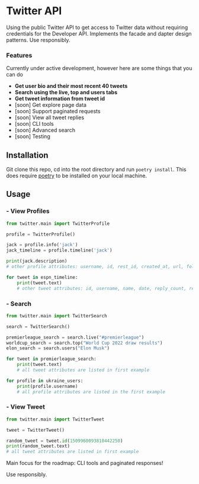 # Twitter API
Using the public Twitter API to get access to Twitter data without requiring credentials for the Developer API. Implements the facade and dapter design patterns. Use responsibly. 

### Features
Currently under active development, however here are some things that you can do

- **Get user bio and their most recent 40 tweets**
- **Search using the live, top and users tabs**
- **Get tweet information from tweet id**
- [soon] Get explore page data
- [soon] Support paginated requests 
- [soon] View all tweet replies
- [soon] CLI tools
- [soon] Advanced search
- [soon] Testing 


## Installation 
Git clone this repo, cd into the root directory and run ```poetry install```. This does require [poetry](https://python-poetry.org/) to be installed on your local machine. 

## Usage
### - View Profiles
```python
from twitter.main import TwitterProfile

profile = TwitterProfile()

jack = profile.info('jack')
jack_timeline = profile.timeline('jack')

print(jack.description) 
# other profile attributes: username, id, rest_id, created_at, url, followers_count, following_count, banner_url, logo_url 

for tweet in espn_timeline:
    print(tweet.text) 
    # other tweet attributes: id, username, name, date, reply_count, retweet_count, like_count

```
### - Search
```python
from twitter.main import TwitterSearch

search = TwitterSearch()

premierleague_search = search.live("#premierleague")
worldcup_search = search.top("World Cup 2022 draw results")
elon_search = search.users("Elon Musk")

for tweet in premierleague_search:
    print(tweet.text) 
    # all tweet attributes are listed in first example

for profile in ukraine_users:
    print(profile.username) 
    # all profile attributes are listed in the first example

```
### - View Tweet
```python
from twitter.main import TwitterTweet

tweet = TwitterTweet()

random_tweet = tweet.id(1509960093810442250)
print(random_tweet.text)
# all tweet attributes are listed in first example

```

Main focus for the roadmap: CLI tools and paginated responses!

Use responsibly.